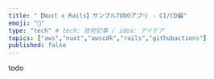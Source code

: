 ```yaml
---
title: "【Nuxt x Rails】サンプルTODOアプリ - CI/CD編"
emoji: "💨"
type: "tech" # tech: 技術記事 / idea: アイデア
topics: ["aws","nuxt","awscdk","rails","githubactions"]
published: false
---
```

todo